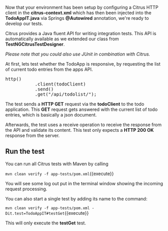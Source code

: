 Now that your environment has been setup by configuring a Citrus HTTP client in the **citrus-context.xml** which has
then been injected into the **TodoAppIT.java** via Springs **@Autowired** annotation, we're ready to develop our tests.

Citrus provides a Java fluent API for writing integration tests. This API is automatically available as we extended our
class from **TestNGCitrusTestDesigner**. 

_Please note that you could also use JUnit in combination with Citrus._

At first, lets test whether the TodoApp is responsive, by requesting the list of current todo entries from the apps API. 
<pre class="file" data-filename="citrus-sample/src/test/java/org/citrus/samples/TodoAppIT.java" data-target="insert" data-marker="// TODO: implement testGet">
http()
           .client(todoClient)
           .send()
           .get("/api/todolist/");
</pre>

<!--
```java
package org.citrus.samples;

import org.testng.annotations.Test;

import com.consol.citrus.annotations.CitrusTest;
import com.consol.citrus.dsl.testng.TestNGCitrusTestDesigner;
import com.consol.citrus.http.client.HttpClient;
import com.consol.citrus.message.MessageType;

import org.springframework.beans.factory.annotation.Autowired;
import org.springframework.http.HttpStatus;

public class TodoAppIT extends TestNGCitrusTestDesigner {

    @Autowired
    private HttpClient todoClient;
    
    @Test
    @CitrusTest
    public void testGet() {
       http()
           .client(todoClient)
           .send()
           .get("/api/todolist/");

        http()
           .client(todoClient)
           .receive()
           .response(HttpStatus.OK);
    }
    
    @Test
    @CitrusTest
    public void testTodoLifecycle() {
        // TODO code the test
    }
}
```
[editor](/edit/replace?file=app-tests/src/test/java/org/citrus/samples/TodoAppIT.java)
[editor](/save?file=app-tests/src/test/java/org/citrus/samples/TodoAppIT.java)
-->
The test sends a **HTTP GET** request via the **todoClient** to the todo application. This **GET** request gets answered
with the current list of todo entries, which is basically a json document.

Afterwards, the test uses a receive operation to receive the response from the API and validate its content. This test
only expects a **HTTP 200 OK** response from the server.

## Run the test

You can run all Citrus tests with Maven by calling
 
`mvn clean verify -f app-tests/pom.xml`{{execute}}

You will see some log out put in the terminal window showing the incoming request processing.

You can also start a single test by adding its name to the command:

`mvn clean verify -f app-tests/pom.xml -Dit.test=TodoAppIT#testGet`{{execute}}

This will only execute the **testGet** test.
